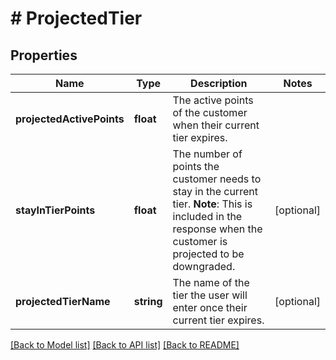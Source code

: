 # # ProjectedTier

## Properties

Name | Type | Description | Notes
------------ | ------------- | ------------- | -------------
**projectedActivePoints** | **float** | The active points of the customer when their current tier expires. | 
**stayInTierPoints** | **float** | The number of points the customer needs to stay in the current tier.  **Note**: This is included in the response when the customer is projected to be downgraded. | [optional] 
**projectedTierName** | **string** | The name of the tier the user will enter once their current tier expires. | [optional] 

[[Back to Model list]](../../README.md#documentation-for-models) [[Back to API list]](../../README.md#documentation-for-api-endpoints) [[Back to README]](../../README.md)


